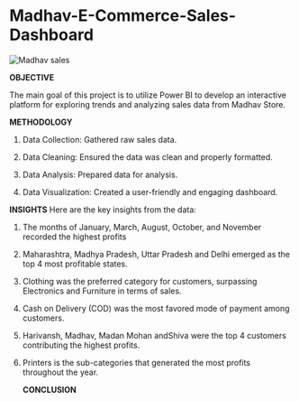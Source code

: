 # Madhav-E-Commerce-Sales-Dashboard
![Madhav sales](https://github.com/meghakiran25/Madhav-E-Commerce-Sales-Dashboard-Using-Power-BI/assets/171676076/74923d54-f4cc-4532-a993-655287c06ac9)


**OBJECTIVE**

The main goal of this project is to utilize Power BI to develop an interactive platform for exploring trends and analyzing sales data from Madhav Store.

**METHODOLOGY**

1. Data Collection: Gathered raw sales data.

2. Data Cleaning: Ensured the data was clean and properly formatted.

3. Data Analysis: Prepared data for analysis.

4. Data Visualization: Created a user-friendly and engaging dashboard.

**INSIGHTS**
Here are the key insights from the data:

1. The months of January, March, August, October, and November recorded the highest profits

2. Maharashtra, Madhya Pradesh, Uttar Pradesh and Delhi emerged as the top 4 most profitable states.

3. Clothing was the preferred category for customers, surpassing Electronics and Furniture in terms of sales.

4. Cash on Delivery (COD) was the most favored mode of payment among customers.

5. Harivansh, Madhav, Madan Mohan andShiva were the top 4 customers contributing the highest profits.

6. Printers is the sub-categories that generated the most profits throughout the year.


   **CONCLUSION**

   
   


